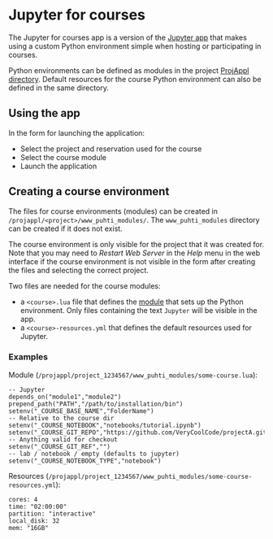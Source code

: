 # Jupyter for courses
The Jupyter for courses app is a version of the [Jupyter app](../jupyter) that makes using a custom
Python environment simple when hosting or participating in courses.

Python environments can be defined as modules in the project [ProjAppl directory](/computing/disk/#projappl-directory).
Default resources for the course Python environment can also be defined in the same directory.

## Using the app
In the form for launching the application:

 - Select the project and reservation used for the course
 - Select the course module
 - Launch the application

## Creating a course environment

The files for course environments (modules) can be created in `/projappl/<project>/www_puhti_modules/`.
The `www_puhti_modules` directory can be created if it does not exist.

The course environment is only visible for the project that it was created for.
Note that you may need to *Restart Web Server* in the *Help* menu in the web interface if the course
environment is not visible in the form after creating the files and selecting the correct project.

Two files are needed for the course modules:

 - a `<course>.lua` file that defines the [module](/computing/modules) that sets up the Python
    environment. Only files containing the text `Jupyter` will be visible in the app.
 - a `<course>-resources.yml` that defines the default resources used for Jupyter.

### Examples
Module (`/projappl/project_1234567/www_puhti_modules/some-course.lua`):
```
-- Jupyter
depends_on("module1","module2")
prepend_path("PATH","/path/to/installation/bin")
setenv("_COURSE_BASE_NAME","FolderName")
-- Relative to the course dir
setenv("_COURSE_NOTEBOOK","notebooks/tutorial.ipynb")
setenv("_COURSE_GIT_REPO","https://github.com/VeryCoolCode/projectA.git")
-- Anything valid for checkout
setenv("_COURSE_GIT_REF","")
-- lab / notebook / empty (defaults to jupyter)
setenv("_COURSE_NOTEBOOK_TYPE","notebook")
```
Resources (`/projappl/project_1234567/www_puhti_modules/some-course-resources.yml`):
```
cores: 4
time: "02:00:00"
partition: "interactive"
local_disk: 32
mem: "16GB"
```
